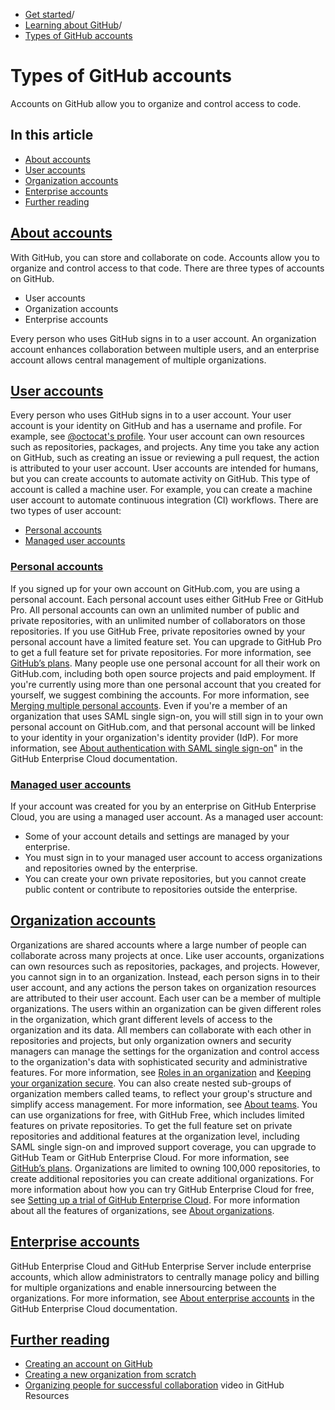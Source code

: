   * [Get started](https://docs.github.com/en/get-started "Get started")/
  * [Learning about GitHub](https://docs.github.com/en/get-started/learning-about-github "Learning about GitHub")/
  * [Types of GitHub accounts](https://docs.github.com/en/get-started/learning-about-github/types-of-github-accounts "Types of GitHub accounts")


# Types of GitHub accounts
Accounts on GitHub allow you to organize and control access to code.
## In this article
  * [About accounts](https://docs.github.com/en/get-started/learning-about-github/types-of-github-accounts#about-accounts)
  * [User accounts](https://docs.github.com/en/get-started/learning-about-github/types-of-github-accounts#user-accounts)
  * [Organization accounts](https://docs.github.com/en/get-started/learning-about-github/types-of-github-accounts#organization-accounts)
  * [Enterprise accounts](https://docs.github.com/en/get-started/learning-about-github/types-of-github-accounts#enterprise-accounts)
  * [Further reading](https://docs.github.com/en/get-started/learning-about-github/types-of-github-accounts#further-reading)


## [About accounts](https://docs.github.com/en/get-started/learning-about-github/types-of-github-accounts#about-accounts)
With GitHub, you can store and collaborate on code. Accounts allow you to organize and control access to that code. There are three types of accounts on GitHub.
  * User accounts
  * Organization accounts
  * Enterprise accounts


Every person who uses GitHub signs in to a user account. An organization account enhances collaboration between multiple users, and an enterprise account allows central management of multiple organizations.
## [User accounts](https://docs.github.com/en/get-started/learning-about-github/types-of-github-accounts#user-accounts)
Every person who uses GitHub signs in to a user account. Your user account is your identity on GitHub and has a username and profile. For example, see [@octocat's profile](https://github.com/octocat).
Your user account can own resources such as repositories, packages, and projects. Any time you take any action on GitHub, such as creating an issue or reviewing a pull request, the action is attributed to your user account.
User accounts are intended for humans, but you can create accounts to automate activity on GitHub. This type of account is called a machine user. For example, you can create a machine user account to automate continuous integration (CI) workflows.
There are two types of user account:
  * [Personal accounts](https://docs.github.com/en/get-started/learning-about-github/types-of-github-accounts#personal-accounts)
  * [Managed user accounts](https://docs.github.com/en/get-started/learning-about-github/types-of-github-accounts#managed-user-accounts)


### [Personal accounts](https://docs.github.com/en/get-started/learning-about-github/types-of-github-accounts#personal-accounts)
If you signed up for your own account on GitHub.com, you are using a personal account.
Each personal account uses either GitHub Free or GitHub Pro. All personal accounts can own an unlimited number of public and private repositories, with an unlimited number of collaborators on those repositories. If you use GitHub Free, private repositories owned by your personal account have a limited feature set. You can upgrade to GitHub Pro to get a full feature set for private repositories. For more information, see [GitHub’s plans](https://docs.github.com/en/get-started/learning-about-github/githubs-plans).
Many people use one personal account for all their work on GitHub.com, including both open source projects and paid employment. If you're currently using more than one personal account that you created for yourself, we suggest combining the accounts. For more information, see [Merging multiple personal accounts](https://docs.github.com/en/account-and-profile/setting-up-and-managing-your-personal-account-on-github/managing-your-personal-account/merging-multiple-personal-accounts).
Even if you're a member of an organization that uses SAML single sign-on, you will still sign in to your own personal account on GitHub.com, and that personal account will be linked to your identity in your organization's identity provider (IdP). For more information, see [About authentication with SAML single sign-on](https://docs.github.com/en/enterprise-cloud@latest/authentication/authenticating-with-saml-single-sign-on/about-authentication-with-saml-single-sign-on)" in the GitHub Enterprise Cloud documentation.
### [Managed user accounts](https://docs.github.com/en/get-started/learning-about-github/types-of-github-accounts#managed-user-accounts)
If your account was created for you by an enterprise on GitHub Enterprise Cloud, you are using a managed user account.
As a managed user account:
  * Some of your account details and settings are managed by your enterprise.
  * You must sign in to your managed user account to access organizations and repositories owned by the enterprise.
  * You can create your own private repositories, but you cannot create public content or contribute to repositories outside the enterprise.


## [Organization accounts](https://docs.github.com/en/get-started/learning-about-github/types-of-github-accounts#organization-accounts)
Organizations are shared accounts where a large number of people can collaborate across many projects at once.
Like user accounts, organizations can own resources such as repositories, packages, and projects. However, you cannot sign in to an organization. Instead, each person signs in to their user account, and any actions the person takes on organization resources are attributed to their user account. Each user can be a member of multiple organizations.
The users within an organization can be given different roles in the organization, which grant different levels of access to the organization and its data. All members can collaborate with each other in repositories and projects, but only organization owners and security managers can manage the settings for the organization and control access to the organization's data with sophisticated security and administrative features. For more information, see [Roles in an organization](https://docs.github.com/en/organizations/managing-peoples-access-to-your-organization-with-roles/roles-in-an-organization) and [Keeping your organization secure](https://docs.github.com/en/organizations/keeping-your-organization-secure).
You can also create nested sub-groups of organization members called teams, to reflect your group's structure and simplify access management. For more information, see [About teams](https://docs.github.com/en/organizations/organizing-members-into-teams/about-teams).
You can use organizations for free, with GitHub Free, which includes limited features on private repositories. To get the full feature set on private repositories and additional features at the organization level, including SAML single sign-on and improved support coverage, you can upgrade to GitHub Team or GitHub Enterprise Cloud. For more information, see [GitHub’s plans](https://docs.github.com/en/get-started/learning-about-github/githubs-plans).
Organizations are limited to owning 100,000 repositories, to create additional repositories you can create additional organizations.
For more information about how you can try GitHub Enterprise Cloud for free, see [Setting up a trial of GitHub Enterprise Cloud](https://docs.github.com/en/enterprise-cloud@latest/admin/overview/setting-up-a-trial-of-github-enterprise-cloud).
For more information about all the features of organizations, see [About organizations](https://docs.github.com/en/organizations/collaborating-with-groups-in-organizations/about-organizations).
## [Enterprise accounts](https://docs.github.com/en/get-started/learning-about-github/types-of-github-accounts#enterprise-accounts)
GitHub Enterprise Cloud and GitHub Enterprise Server include enterprise accounts, which allow administrators to centrally manage policy and billing for multiple organizations and enable innersourcing between the organizations. For more information, see [About enterprise accounts](https://docs.github.com/en/enterprise-cloud@latest/admin/managing-your-enterprise-account/about-enterprise-accounts) in the GitHub Enterprise Cloud documentation.
## [Further reading](https://docs.github.com/en/get-started/learning-about-github/types-of-github-accounts#further-reading)
  * [Creating an account on GitHub](https://docs.github.com/en/get-started/start-your-journey/creating-an-account-on-github)
  * [Creating a new organization from scratch](https://docs.github.com/en/organizations/collaborating-with-groups-in-organizations/creating-a-new-organization-from-scratch)
  * [Organizing people for successful collaboration](https://vimeo.com/333786093) video in GitHub Resources


